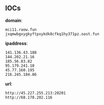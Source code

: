 
## IOCs

__domain__:

```text
mci11.raow.fun
jxqmwbgxygkyftpxykdk8cfkq1hy371pz.oast.fun
```
__ipaddress__:

```text
141.136.43.188
144.202.21.16
185.56.83.82
95.179.241.10
45.77.160.195
216.245.184.86
```
__url__:

```text
http://45.227.255.213:20201
http://68.178.202.116
```